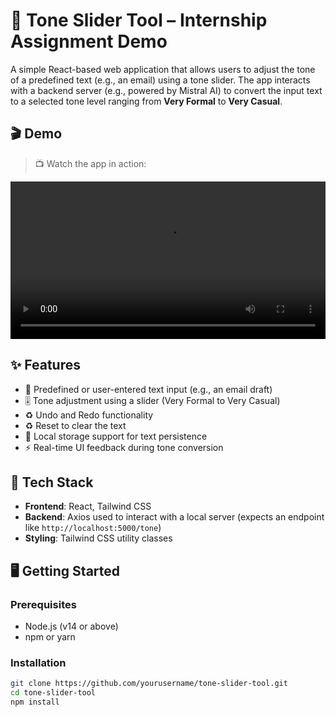 # 🎯 Tone Slider Tool – Internship Assignment Demo

A simple React-based web application that allows users to adjust the tone of a predefined text (e.g., an email) using a tone slider. The app interacts with a backend server (e.g., powered by Mistral AI) to convert the input text to a selected tone level ranging from **Very Formal** to **Very Casual**.

## 🎬 Demo

> 📺 Watch the app in action:

<video width="100%" controls>
  <source src="./src/asset/Output.mp4" type="video/mp4">
  Your browser does not support the video tag.
</video>


## ✨ Features

- 📜 Predefined or user-entered text input (e.g., an email draft)
- 🎚️ Tone adjustment using a slider (Very Formal to Very Casual)
- ♻️ Undo and Redo functionality
- ♻️ Reset to clear the text
- 💾 Local storage support for text persistence
- ⚡ Real-time UI feedback during tone conversion

## 🚀 Tech Stack

- **Frontend**: React, Tailwind CSS
- **Backend**: Axios used to interact with a local server (expects an endpoint like `http://localhost:5000/tone`)
- **Styling**: Tailwind CSS utility classes

## 🖥️ Getting Started

### Prerequisites

- Node.js (v14 or above)
- npm or yarn

### Installation

```bash
git clone https://github.com/yourusername/tone-slider-tool.git
cd tone-slider-tool
npm install
